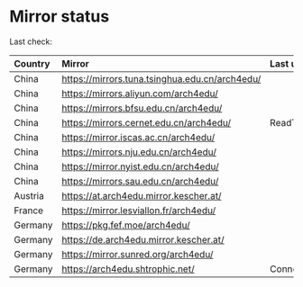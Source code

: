 <script src="./time.js"></script>
# Mirror status
Last check: <script type="text/javascript">localize(1752593292.831917);</script>

|Country|Mirror|Last update|
|:------|:-----|:----------|
|China|https://mirrors.tuna.tsinghua.edu.cn/arch4edu/|<script type="text/javascript">localize(1752562191);</script>|
|China|https://mirrors.aliyun.com/arch4edu/|<script type="text/javascript">localize(1752562191);</script>|
|China|https://mirrors.bfsu.edu.cn/arch4edu/|<script type="text/javascript">localize(1752562191);</script>|
|China|https://mirrors.cernet.edu.cn/arch4edu/|ReadTimeout|
|China|https://mirror.iscas.ac.cn/arch4edu/|<script type="text/javascript">localize(1752562191);</script>|
|China|https://mirrors.nju.edu.cn/arch4edu/|<script type="text/javascript">localize(1752475893);</script>|
|China|https://mirror.nyist.edu.cn/arch4edu/|<script type="text/javascript">localize(1752562191);</script>|
|China|https://mirrors.sau.edu.cn/arch4edu/|<script type="text/javascript">localize(1752259981);</script>|
|Austria|https://at.arch4edu.mirror.kescher.at/|<script type="text/javascript">localize(1752562191);</script>|
|France|https://mirror.lesviallon.fr/arch4edu/|<script type="text/javascript">localize(1752562191);</script>|
|Germany|https://pkg.fef.moe/arch4edu/|<script type="text/javascript">localize(1752562191);</script>|
|Germany|https://de.arch4edu.mirror.kescher.at/|<script type="text/javascript">localize(1752562191);</script>|
|Germany|https://mirror.sunred.org/arch4edu/|<script type="text/javascript">localize(1752562191);</script>|
|Germany|https://arch4edu.shtrophic.net/|ConnectionError|

<script src="./tablefilter/tablefilter.js"></script>
<script src="./table.js"></script>